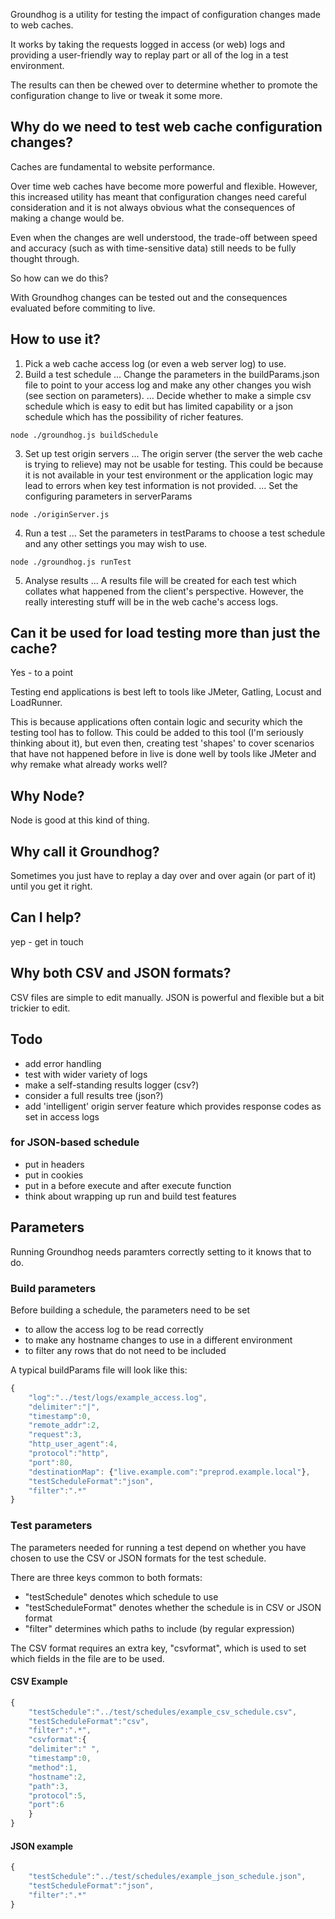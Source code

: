 Groundhog is a utility for testing the impact of configuration changes made to web caches.

It works by taking the requests logged in access (or web) logs and providing a user-friendly way to 
replay part or all of the log in a test environment.

The results can then be chewed over to determine whether to promote the configuration change to live or tweak it some more.

## Why do we need to test web cache configuration changes?
Caches are fundamental to website performance.

Over time web caches have become more powerful and flexible. However, this increased utility has meant that configuration changes need careful consideration and it is not always obvious what the consequences of making a change would be.

Even when the changes are well understood, the trade-off between speed and accuracy (such as with time-sensitive data) still needs to be fully thought through.

So how can we do this?

With Groundhog changes can be tested out and the consequences evaluated before commiting to live.

## How to use it?
1. Pick a web cache access log (or even a web server log) to use.
2. Build a test schedule
... Change the parameters in the buildParams.json file to point to your access log and make any other changes you wish (see section on parameters).
... Decide whether to make a simple csv schedule which is easy to edit but has limited capability
or a json schedule which has the possibility of richer features.

```
node ./groundhog.js buildSchedule
```

3. Set up test origin servers
... The origin server (the server the web cache is trying to relieve) may not be usable for testing. This could be because it is not available in your test environment or the application logic may lead to errors when key test information is not provided.
... Set the configuring parameters in serverParams

```
node ./originServer.js
```

4. Run a test
... Set the parameters in testParams to choose a test schedule and any other settings you may wish to use.

```
node ./groundhog.js runTest
```

5. Analyse results
... A results file will be created for each test which collates what happened from the client's perspective. However, the really interesting stuff will be in the web cache's access logs.

## Can it be used for load testing more than just the cache?
Yes - to a point

Testing end applications is best left to tools like JMeter, Gatling, Locust and LoadRunner.

This is because applications often contain logic and security which the testing tool has to follow. This could be added to this tool (I'm seriously thinking about it), but even then, creating test 'shapes' to cover scenarios that have not happened before in live is done well by tools like JMeter and why remake what already works well?

## Why Node?
Node is good at this kind of thing.

## Why call it Groundhog?
Sometimes you just have to replay a day over and over again (or part of it) until you get it right.

## Can I help?
yep - get in touch

## Why both CSV and JSON formats?
CSV files are simple to edit manually. JSON is powerful and flexible but a bit trickier to edit.

## Todo
- add error handling
- test with wider variety of logs 
- make a self-standing results logger (csv?)
- consider a full results tree (json?)
- add 'intelligent' origin server feature which provides response codes as set in access logs

### for JSON-based schedule
- put in headers 
- put in cookies
- put in a before execute and after execute function
- think about wrapping up run and build test features

## Parameters
Running Groundhog needs paramters correctly setting to it knows that to do.

### Build parameters
Before building a schedule, the parameters need to be set 
- to allow the access log to be read correctly
- to make any hostname changes to use in a different environment
- to filter any rows that do not need to be included

A typical buildParams file will look like this:

```javascript
{
    "log":"../test/logs/example_access.log", 
    "delimiter":"|", 
    "timestamp":0, 
    "remote_addr":2, 
    "request":3, 
    "http_user_agent":4,
    "protocol":"http",
    "port":80,
    "destinationMap": {"live.example.com":"preprod.example.local"},
    "testScheduleFormat":"json",
    "filter":".*"
}
```

### Test parameters
The parameters needed for running a test depend on whether you have chosen to use the CSV or JSON formats for the test schedule.

There are three keys common to both formats:
- "testSchedule" denotes which schedule to use
- "testScheduleFormat" denotes whether the schedule is in CSV or JSON format
- "filter" determines which paths to include (by regular expression)

The CSV  format requires an extra key, "csvformat", which is used to set which fields in the file are to be used.

#### CSV Example
```javascript
{
    "testSchedule":"../test/schedules/example_csv_schedule.csv",
    "testScheduleFormat":"csv",
    "filter":".*",
    "csvformat":{
    "delimiter":" ",
    "timestamp":0,
    "method":1,
    "hostname":2,
    "path":3,
    "protocol":5,
    "port":6
    }
}
```

#### JSON example
```javascript
{
    "testSchedule":"../test/schedules/example_json_schedule.json",
    "testScheduleFormat":"json",
    "filter":".*"
}
```
